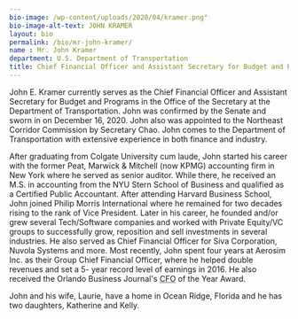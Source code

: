 ```yaml
---
bio-image: /wp-content/uploads/2020/04/kramer.png"
bio-image-alt-text: JOHN KRAMER
layout: bio
permalink: /bio/mr-john-kramer/
name : Mr. John Kramer
department: U.S. Department of Transportation
title: Chief Financial Officer and Assistant Secretary for Budget and Programs
---
```


John E. Kramer currently serves as the Chief Financial Officer and Assistant Secretary for Budget and Programs in the Office of the Secretary at the Department of Transportation. John was confirmed by the Senate and sworn in on December 16, 2020. John also was appointed to the Northeast Corridor Commission by Secretary Chao. John comes to the Department of Transportation with extensive experience in both finance and industry.

After graduating from Colgate University cum laude, John started his career with the former Peat, Marwick & Mitchell (now KPMG) accounting firm in New York where he served as senior auditor.  While there, he received an M.S. in accounting from the NYU Stern School of Business and qualified as a Certified Public Accountant.  After attending Harvard Business School, John joined Philip Morris International where he remained for two decades rising to the rank of Vice President.  Later in his career, he founded and/or grew several Tech/Software companies and worked with Private Equity/VC groups to successfully grow, reposition and sell investments in several industries. He also served as Chief Financial Officer for Siva Corporation, Nuvola Systems and more. Most recently, John spent four years at Aerosim Inc. as their Group Chief Financial Officer, where he helped double revenues and set a 5- year record level of earnings in 2016. He also received the Orlando Business Journal's <abbr title="Chief Financial Officer">CFO</abbr> of the Year Award.

John and his wife, Laurie, have a home in Ocean Ridge, Florida and he has two daughters, Katherine and Kelly.

